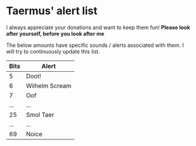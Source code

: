 # Taermus' alert list

I always appreciate your donations and want to keep them fun! **Please look after yourself, before you look after me** 

The below amounts have specific sounds / alerts associated with them. I will try to continuously update this list.

|Bits|Alert|
|----|-------|
| 5  | Doot!|
| 6  | Wilhelm Scream|  
| 7 | Oof | 
|... |... |
|25|Smol Taer|
|...|...|
| 69 | Noice |

